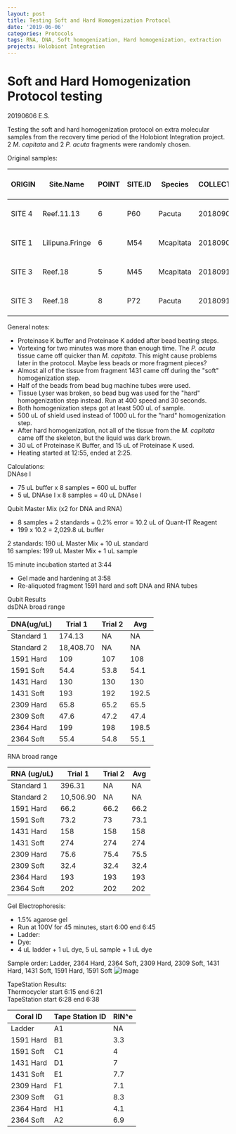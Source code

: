 ```yaml
---
layout: post
title: Testing Soft and Hard Homogenization Protocol
date: '2019-06-06'
categories: Protocols
tags: RNA, DNA, Soft homogenization, Hard homogenization, extraction
projects: Holobiont Integration
---
```


# Soft and Hard Homogenization Protocol testing

20190606 E.S.

Testing the soft and hard homogenization protocol on extra molecular samples from the recovery time period of the Holobiont Integration project. 2 *M. capitata* and 2 *P. acuta* fragments were randomly chosen.

Original samples:

| ORIGIN | Site.Name       | POINT | SITE.ID | Species   | COLLECT.DATE | PLUG.ID | TANK# | TREATMENT | ANALYSIS  | TIME  | TIME POINT | SAMPLING.DATE | Dead.Alive | NOTES                        | Sample Location   | Shipment Date | Lab Work                     | Lab Work by | Lab Work Date |
|--------|-----------------|-------|---------|-----------|--------------|---------|-------|-----------|-----------|-------|------------|---------------|------------|------------------------------|-------------------|---------------|------------------------------|-------------|---------------|
| SITE 4 | Reef.11.13      | 6     | P60     | Pacuta    | 20180907     | 1431    | 6     | ATAC      | Molecular | 11:24 | 11         | 20181215      | Alive      | In Tank 6 20181118; off plug | In Transit to URI | 20190206      | Soft and hard homogenization | ES          | 20190606      |
| SITE 1 | Lilipuna.Fringe | 6     | M54     | Mcapitata | 20180908     | 1591    | 8     | ATAC      | Molecular | 10:12 | 11         | 20181215      | Alive      | In Tank 8 20181118           | In Transit to URI | 20190206      | Soft and hard homogenization | ES          | 20190606      |
| SITE 3 | Reef.18         | 5     | M45     | Mcapitata | 20180910     | 2309    | 6     | ATAC      | Molecular | 11:28 | 11         | 20181215      | Alive      | In Tank 6 20181118; off plug | In Transit to URI | 20190206      | Soft and hard homogenization | ES          | 20190606      |
| SITE 3 | Reef.18         | 8     | P72     | Pacuta    | 20180910     | 2364    | 6     | ATAC      | Molecular | 11:27 | 11         | 20181215      | Alive      | In Tank 6 20181118           | In Transit to URI | 20190206      | Soft and hard homogenization | ES          | 20190606      |

General notes:  
- Proteinase K buffer and Proteinase K added after bead beating steps.  
- Vortexing for two minutes was more than enough time. The *P. acuta* tissue came off quicker than *M. capitata*. This might cause problems later in the protocol. Maybe less beads or more fragment pieces?  
- Almost all of the tissue from fragment 1431 came off during the "soft" homogenization step.  
- Half of the beads from bead bug machine tubes were used.  
- Tissue Lyser was broken, so bead bug was used for the "hard" homogenization step instead. Run at 400 speed and 30 seconds.  
- Both homogenization steps got at least 500 uL of sample.  
- 500 uL of shield used instead of 1000 uL for the "hard" homogenization step.  
- After hard homogenization, not all of the tissue from the *M. capitata* came off the skeleton, but the liquid was dark brown.  
- 30 uL of Proteinase K Buffer, and 15 uL of Proteinase K used.  
- Heating started at 12:55, ended at 2:25.  

Calculations:  
DNAse I  
- 75 uL buffer x 8 samples = 600 uL buffer  
- 5 uL DNAse I x 8 samples = 40 uL DNAse I

Qubit Master Mix (x2 for DNA and RNA)  
- 8 samples + 2 standards + 0.2% error = 10.2 uL of Quant-IT Reagent  
- 199 x 10.2 = 2,029.8 uL buffer

2 standards: 190 uL Master Mix + 10 uL standard  
16 samples: 199 uL Master Mix + 1 uL sample  

15 minute incubation started at 3:44  
- Gel made and hardening at 3:58  
- Re-aliquoted fragment 1591 hard and soft DNA and RNA tubes

Qubit Results  
dsDNA broad range

| DNA(ug/uL)    | Trial 1   | Trial 2 | Avg |
|------------|-----------|---------|-------|
| Standard 1 | 174.13    | NA      | NA    |
| Standard 2 | 18,408.70 | NA      | NA    |
| 1591 Hard  | 109       | 107     | 108   |
| 1591 Soft  | 54.4      | 53.8    | 54.1  |
| 1431 Hard  | 130       | 130     | 130   |
| 1431 Soft  | 193       | 192     | 192.5 |
| 2309 Hard  | 65.8      | 65.2    | 65.5  |
| 2309 Soft  | 47.6      | 47.2    | 47.4  |
| 2364 Hard  | 199       | 198     | 198.5 |
| 2364 Soft  | 55.4      | 54.8    | 55.1  |

RNA broad range

| RNA  (ug/uL)      | Trial 1   | Trial 2 | Avg  |
|------------|-----------|---------|------|
| Standard 1 | 396.31    | NA      | NA   |
| Standard 2 | 10,506.90 | NA      | NA   |
| 1591 Hard  | 66.2      | 66.2    | 66.2 |
| 1591 Soft  | 73.2      | 73      | 73.1 |
| 1431 Hard  | 158       | 158     | 158  |
| 1431 Soft  | 274       | 274     | 274  |
| 2309 Hard  | 75.6      | 75.4    | 75.5 |
| 2309 Soft  | 32.4      | 32.4    | 32.4 |
| 2364 Hard  | 193       | 193     | 193  |
| 2364 Soft  | 202       | 202     | 202  |

Gel Electrophoresis:
- 1.5% agarose gel  
- Run at 100V for 45 minutes, start 6:00 end 6:45  
- Ladder:  
- Dye:  
- 4 uL ladder + 1 uL dye, 5 uL sample + 1 uL dye  


Sample order: Ladder, 2364 Hard, 2364 Soft, 2309 Hard, 2309 Soft, 1431 Hard, 1431 Soft, 1591 Hard, 1591 Soft
![Image](https://github.com/emmastrand/EmmaStrand_Notebook/blob/master/images/IMG_8044.jpg?raw=true)

TapeStation Results:  
Thermocycler start 6:15 end 6:21  
TapeStation start 6:28 end 6:38

| Coral ID | Tape Station ID |   RIN^e  |
|-----------------|-------|-----|
| Ladder          | A1    | NA  |
| 1591 Hard       | B1    | 3.3 |
| 1591 Soft       | C1    | 4   |
| 1431 Hard       | D1    | 7   |
| 1431 Soft       | E1    | 7.7 |
| 2309 Hard       | F1    | 7.1 |
| 2309 Soft       | G1    | 8.3 |
| 2364 Hard       | H1    | 4.1 |
| 2364 Soft       | A2    | 6.9 |
